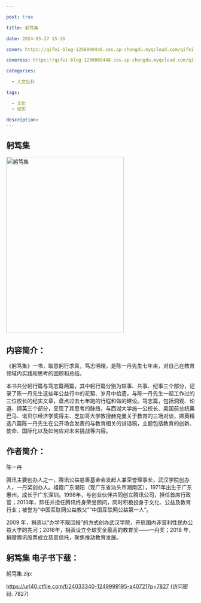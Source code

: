 ```yaml
---

post: true

title: 躬笃集

date: 2024-05-27 15:16

cover: https://qifei-blog-1256009448.cos.ap-chengdu.myqcloud.com/qifei-blog/660812099f345e8d03c88091.jpg

coveross: https://qifei-blog-1256009448.cos.ap-chengdu.myqcloud.com/qifei-blog/660812099f345e8d03c88091.jpg

categories:

  - 人文社科

tags:

  - 文化
  - 纪实

description:
---
```


## 躬笃集
<img alt="躬笃集 " class="aligncenter loaded" data-was-processed="true" decoding="async" fetchpriority="high" height="471" src="https://qifei-blog-1256009448.cos.ap-chengdu.myqcloud.com/qifei-blog/660812099f345e8d03c88091.jpg " style="cursor: zoom-in;" width="314"/>

## 内容简介：

《躬笃集》一书，取意躬行求真，笃志明理，是陈一丹先生七年来，对自己在教育领域内实践和思考的回顾和总结。

本书共分躬行篇与笃志篇两篇，其中躬行篇分别为轶事、共事、纪事三个部分，记录了陈一丹先生这些年公益行中的花絮、岁月中拾遗，与陈一丹先生一起工作过的三位校长的纪实文章，盘点过去七年跑的行程和做的建设。笃志篇，包括洞观、论道、撷英三个部分，呈现了其思考的脉络，与西湖大学施一公校长、美国前总统奥巴马、诺贝尔经济学奖得主、芝加哥大学教授赫克曼关于教育的三场对谈，撷英精选八篇陈一丹先生在公开场合发表的与教育相关的讲话稿，主题包括教育的创新、使命、国际化以及如何应对未来挑战等内容。

## 作者简介：

陈一丹

腾讯主要创办人之一，腾讯公益慈善基金会发起人兼荣誉理事长，武汉学院创办人，一丹奖创办人。祖籍广东潮阳（现广东省汕头市潮南区），1971年出生于广东惠州，成长于广东深圳。1998年，与创业伙伴共同创立腾讯公司，担任首席行政官；2013年，卸任并担任腾讯终身荣誉顾问，同时积极投身于文化、公益及教育行业；被誉为“中国互联网公益教父”“中国互联网公益第一人”。

2009 年，捐资以“办学不取回报”的方式创办武汉学院，开启国内非营利性民办公益大学的先河；2016年，捐资设立全球奖金最高的教育奖——一丹奖；2018 年，捐赠腾讯股票成立慈善信托，聚焦推动教育发展。

## 躬笃集 电子书下载：



躬笃集.zip: 

https://url40.ctfile.com/f/24033340-1249999195-a40721?p=7827 (访问密码: 7827)
